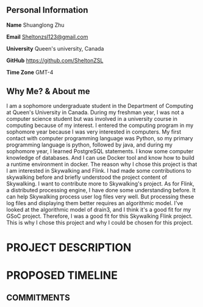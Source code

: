 # 

## Personal Information

**Name** Shuanglong Zhu

**Email** Sheltonzsl123@gmail.com

**University** Queen's university, Canada


**GitHub** https://github.com/SheltonZSL


**Time Zone** GMT-4

## Why Me? & About me

I am a sophomore undergraduate student in the Department of Computing at Queen's University in Canada. During my freshman year, I was not a computer science student but was involved in a university course in computing because of my interest. I entered the computing program in my sophomore year because I was very interested in computers. My first contact with computer programming language was Python, so my primary programming language is python, followed by java, and during my sophomore year, I learned PostgreSQL statements. I know some computer knowledge of databases. And I can use Docker tool and know how to build a runtime environment in docker.
The reason why I chose this project is that I am interested in Skywalking and Flink. I had made some contributions to skywalking before and briefly understood the project content of Skywalking. I want to contribute more to Skywalking's project. As for Flink, a distributed processing engine, I have done some understanding before. It can help Skywalking process user log files very well. But processing these log files and displaying them better requires an algorithmic model. I've looked at the algorithmic model of drain3, and I think it's a good fit for my GSoC project. Therefore, I was a good fit for this Skywalking Flink project. This is why I chose this project and why I could be chosen for this project.



# PROJECT DESCRIPTION



# PROPOSED TIMELINE

## COMMITMENTS
